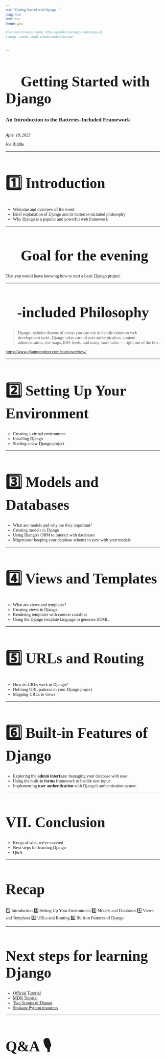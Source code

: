 ```yaml
---
title: "Getting Started with Django 🔋"
marp: true
html: true
theme: gaia

# See here to install marp: https://github.com/marp-team/marp-cli
# marp --watch --html -o index.html slides.md


---
```

<style>
* {
  font-family: "Rubik", "sans-serif"
}
p, pre {
    margin-top: 8px !important;
}
</style>
<style scoped>
h1 {
    font-size: 1.8rem;
}
h2 {
    font-size: 1.1rem;
    margin-bottom: 2rem;
}
</style>

<link rel="stylesheet" href="https://fonts.googleapis.com/css?family=Rubik">

<!-- _class: lead -->
# **🐍 Getting Started with Django 🔋**

## An Introduction to the Batteries-Included Framework

_April 18, 2023_

Joe Riddle

---

# 1️⃣ Introduction

- Welcome and overview of the event
- Brief explanation of Django and its batteries-included philosophy
- Why Django is a popular and powerful web framework

---

# 🎯 Goal for the evening

That you would leave knowing how to start a basic Django project.

---

# 🔋-included Philosophy

> Django includes dozens of extras you can use to handle common web development tasks. Django takes care of user authentication, content administration, site maps, RSS feeds, and many more tasks — right out of the box.

https://www.djangoproject.com/start/overview/

---

# 2️⃣ Setting Up Your Environment

- Creating a virtual environment
- Installing Django
- Starting a new Django project

---

# 3️⃣ Models and Databases

- What are models and why are they important?
- Creating models in Django
- Using Django's ORM to interact with databases
- Migrations: keeping your database schema in sync with your models

---

# 4️⃣ Views and Templates

- What are views and templates?
- Creating views in Django
- Rendering templates with context variables
- Using the Django template language to generate HTML

---

# 5️⃣ URLs and Routing

- How do URLs work in Django?
- Defining URL patterns in your Django project
- Mapping URLs to views

---

# 6️⃣ Built-in Features of Django

- Exploring the **admin interface**: managing your database with ease
- Using the built-in **forms** framework to handle user input
- Implementing **user authentication** with Django's authentication system

---

# VII. Conclusion

- Recap of what we've covered
- Next steps for learning Django
- Q&A

---

# Recap

1️⃣ Introduction
2️⃣ Setting Up Your Environment
3️⃣ Models and Databases
4️⃣ Views and Templates
5️⃣ URLs and Routing
6️⃣ Built-in Features of Django

---

# Next steps for learning Django

- [Official Tutorial](https://docs.djangoproject.com/en/4.2/intro/tutorial01/)
- [MDN Tutorial](https://developer.mozilla.org/en-US/docs/Learn/Server-side/Django)
- [Two Scoops of Django](https://www.feldroy.com/books/two-scoops-of-django-3-x) 📗
- [Spokane Python resources](https://spokanepython.com/resources/#django-articles)

---
<!-- _class: lead -->

<style scoped>
h1 {
    font-size: 3rem;
}
</style>

# Q&A 🎙️
